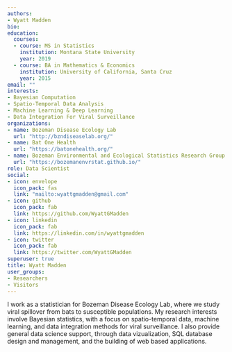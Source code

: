 ```yaml
---
authors:
- Wyatt Madden
bio:
education:
  courses:
  - course: MS in Statistics
    institution: Montana State University
    year: 2019
  - course: BA in Mathematics & Economics
    institution: University of California, Santa Cruz
    year: 2015
email: ""
interests:
- Bayesian Computation
- Spatio-Temporal Data Analysis
- Machine Learning & Deep Learning
- Data Integration For Viral Surveillance 
organizations:
- name: Bozeman Disease Ecology Lab
  url: "http://bzndiseaselab.org/"
- name: Bat One Health
  url: "https://batonehealth.org/"
- name: Bozeman Environmental and Ecological Statistics Research Group
  url: "https://bozemanenvrstat.github.io/"
role: Data Scientist
social:
- icon: envelope
  icon_pack: fas
  link: "mailto:wyattgmadden@gmail.com"
- icon: github
  icon_pack: fab
  link: https://github.com/WyattGMadden
- icon: linkedin
  icon_pack: fab
  link: https://linkedin.com/in/wyattgmadden
- icon: twitter
  icon_pack: fab
  link: https://twitter.com/WyattGMadden
superuser: true
title: Wyatt Madden
user_groups:
- Researchers
- Visitors
---
```




I work as a statistician for Bozeman Disease Ecology Lab, where we study viral spillover from bats to susceptible populations. My research interests involve Bayesian statistics, with a focus on spatio-temporal data, machine learning, and data integration methods for viral surveillance. I also provide general data science support, through data vizualization, SQL database design and management, and the building of web based applications. 
